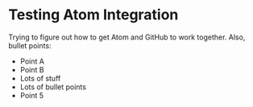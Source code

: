 # Testing Atom Integration

Trying to figure out how to get Atom and GitHub to work together.
Also, bullet points:
- Point A
- Point B
- Lots of stuff
- Lots of bullet points
- Point 5
